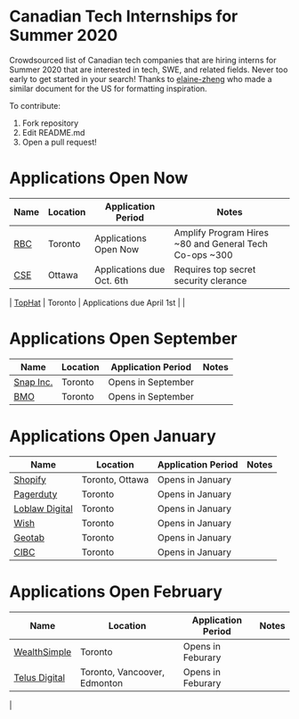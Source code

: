 # Canadian Tech Internships for Summer 2020
Crowdsourced list of Canadian tech companies that are hiring interns for Summer 2020 that are interested in tech, SWE, and related fields. Never too early to get started in your search! Thanks to [elaine-zheng](https://github.com/elaine-zheng/summer2020internships) who made a similar document for the US for formatting inspiration.

To contribute:
 1. Fork repository
 2. Edit README.md
 3. Open a pull request!
 
 
 # Applications Open Now
 
 | Name  |  Location |  Application Period |  Notes |
 |---|---|---|---|
 |  [RBC](https://jobs.rbc.com/ca/en/c/internship-coop-jobs) |  Toronto | Applications Open Now  |  Amplify Program Hires ~80 and General Tech Co-ops ~300  |
  |  [CSE](https://www.cse-cst.gc.ca/en/node/2123) |  Ottawa | Applications due Oct. 6th   |  Requires top secret security clerance  |

 |  [TopHat](https://jobs.lever.co/tophat/4589affd-1420-4d63-824f-f58c39eb37cc) |  Toronto | Applications due April 1st |   |


 # Applications Open September

 | Name  |  Location |  Application Period |  Notes |
 |---|---|---|---|
 |  [Snap Inc.](https://www.snap.com/jobs/?locations=Toronto&types=Intern) |  Toronto | Opens in September   |   |
 |  [BMO](https://bmocareers.com/students-and-grads/internships-and-co-ops/#) |  Toronto | Opens in September   |   |

 # Applications Open January
 
 | Name  |  Location |  Application Period |  Notes |
 |---|---|---|---|
 |  [Shopify](https://www.shopify.ca/careers/search?specialties%5B%5D=13&keywords=&sort=) |  Toronto, Ottawa |  Opens in January |  |
 |  [Pagerduty](https://www.pagerduty.com/careers/) |  Toronto |  Opens in January |   |
 |  [Loblaw Digital](https://jobs.lever.co/loblawdigital) |  Toronto | Opens in January   |   |
 |  [Wish](https://jobs.lever.co/wish?department=University&team=University&location=Toronto%2C%20Canada) |  Toronto | Opens in January   |   |
  |  [Geotab](https://careers.geotab.com/jobs) |  Toronto | Opens in January   |   |
  |  [CIBC]( https://cibc.wd3.myworkdayjobs.com/campus) |  Toronto | Opens in January   |   |
  

 # Applications Open February 
 | Name  |  Location |  Application Period |  Notes |
 |---|---|---|---|
 |  [WealthSimple](https://jobs.lever.co/wealthsimple?commitment=Intern) |  Toronto | Opens in Feburary   |   |
  |  [Telus Digital](https://telus.taleo.net/careersection/10000/jobsearch.ftl?f=null&a=null&multiline=true&ignoreSavedQuery?linktype=subnav#) |  Toronto, Vancoover, Edmonton | Opens in Feburary   |   |
 | 

